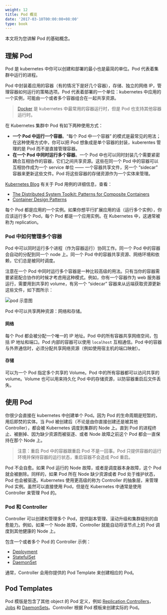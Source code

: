 ```yaml
---
weight: 12
title: Pod 概览
date: '2017-03-10T00:00:00+08:00'
type: book
---
```


本文将为您讲解 Pod 的基础概念。

## 理解 Pod

Pod 是 kubernetes 中你可以创建和部署的最小也是最简的单位。Pod 代表着集群中运行的进程。

Pod 中封装着应用的容器（有的情况下是好几个容器），存储、独立的网络 IP，管理容器如何运行的策略选项。Pod 代表着部署的一个单位：kubernetes 中应用的一个实例，可能由一个或者多个容器组合在一起共享资源。

> [Docker](https://www.docker.com) 是 kubernetes 中最常用的容器运行时，但是 Pod 也支持其他容器运行时。


在 Kubernetes 集群中 Pod 有如下两种使用方式：

- **一个 Pod 中运行一个容器**。“每个 Pod 中一个容器” 的模式是最常见的用法；在这种使用方式中，你可以把 Pod 想象成是单个容器的封装，kuberentes 管理的是 Pod 而不是直接管理容器。
- **在一个 Pod 中同时运行多个容器**。一个 Pod 中也可以同时封装几个需要紧密耦合互相协作的容器，它们之间共享资源。这些在同一个 Pod 中的容器可以互相协作成为一个 service 单位 —— 一个容器共享文件，另一个 “sidecar” 容器来更新这些文件。Pod 将这些容器的存储资源作为一个实体来管理。

[Kubernetes Blog](https://kubernetes.io/blog) 有关于 Pod 用例的详细信息，查看：

- [The Distributed System Toolkit: Patterns for Composite Containers](https://kubernetes.io/blog/2015/06/the-distributed-system-toolkit-patterns/)
- [Container Design Patterns](https://kubernetes.io/blog/2016/06/container-design-patterns/)

每个 Pod 都是应用的一个实例。如果你想平行扩展应用的话（运行多个实例），你应该运行多个 Pod，每个 Pod 都是一个应用实例。在 Kubernetes 中，这通常被称为 replication。

### Pod 中如何管理多个容器

Pod 中可以同时运行多个进程（作为容器运行）协同工作。同一个 Pod 中的容器会自动的分配到同一个 node 上。同一个 Pod 中的容器共享资源、网络环境和依赖，它们总是被同时调度。

注意在一个 Pod 中同时运行多个容器是一种比较高级的用法。只有当你的容器需要紧密配合协作的时候才考虑用这种模式。例如，你有一个容器作为 web 服务器运行，需要用到共享的 volume，有另一个 “sidecar” 容器来从远端获取资源更新这些文件，如下图所示：

![pod 示意图](../../images/pod-overview.png "Pod 示意图")

Pod 中可以共享两种资源：网络和存储。

#### 网络

每个 Pod 都会被分配一个唯一的 IP 地址。Pod 中的所有容器共享网络空间，包括 IP 地址和端口。Pod 内部的容器可以使用 `localhost` 互相通信。Pod 中的容器与外界通信时，必须分配共享网络资源（例如使用宿主机的端口映射）。

#### 存储

可以为一个 Pod 指定多个共享的 Volume。Pod 中的所有容器都可以访问共享的 volume。Volume 也可以用来持久化 Pod 中的存储资源，以防容器重启后文件丢失。

## 使用 Pod

你很少会直接在 kubernetes 中创建单个 Pod。因为 Pod 的生命周期是短暂的，用后即焚的实体。当 Pod 被创建后（不论是由你直接创建还是被其他 Controller），都会被 Kubernetes 调度到集群的 Node 上。直到 Pod 的进程终止、被删掉、因为缺少资源而被驱逐、或者 Node 故障之前这个 Pod 都会一直保持在那个 Node 上。

> 注意：重启 Pod 中的容器跟重启 Pod 不是一回事。Pod 只提供容器的运行环境并保持容器的运行状态，重启容器不会造成 Pod 重启。

Pod 不会自愈。如果 Pod 运行的 Node 故障，或者是调度器本身故障，这个 Pod 就会被删除。同样的，如果 Pod 所在 Node 缺少资源或者 Pod 处于维护状态，Pod 也会被驱逐。Kubernetes 使用更高级的称为 Controller 的抽象层，来管理 Pod 实例。虽然可以直接使用 Pod，但是在 Kubernetes 中通常是使用 Controller 来管理 Pod 的。

### Pod 和 Controller

Controller 可以创建和管理多个 Pod，提供副本管理、滚动升级和集群级别的自愈能力。例如，如果一个 Node 故障，Controller 就能自动将该节点上的 Pod 调度到其他健康的 Node 上。

包含一个或者多个 Pod 的 Controller 示例：

- [Deployment](../deployment)
- [StatefulSet](../statefulset)
- [DaemonSet](../daemonset)

通常，Controller 会用你提供的 Pod Template 来创建相应的 Pod。

## Pod Templates

Pod 模版是包含了其他 object 的 Pod 定义，例如 [Replication Controllers](../replicaset)，[Jobs](../job) 和 [DaemonSets](../daemonset)。Controller 根据 Pod 模板来创建实际的 Pod。
